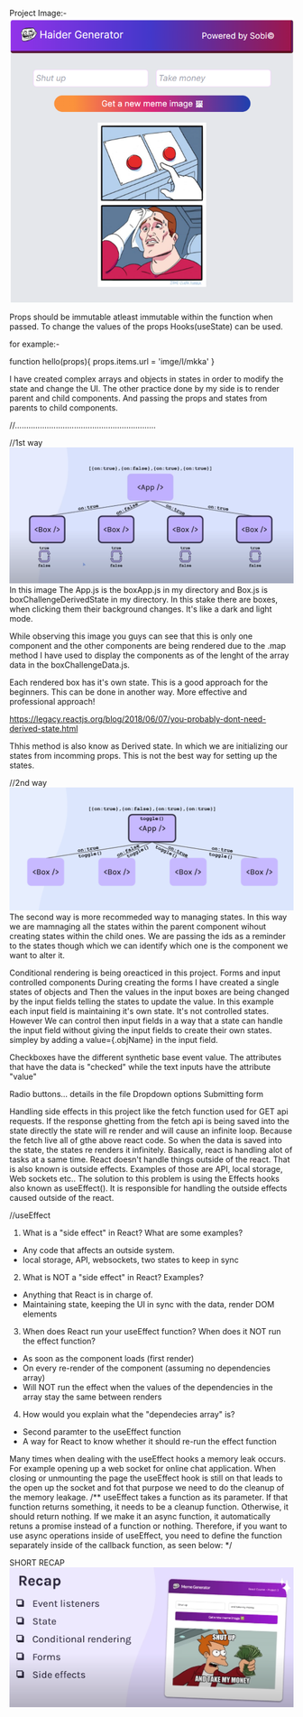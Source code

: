 Project Image:-
![Alt Text](./Project%20Image.png)

Props should be immutable atleast immutable within the function when passed. To change the values of the props Hooks(useState) can be used.

for example:-

function hello(props){
    props.items.url = 'imge/l/mkka'
}
<!-- The above example is a huge red flag when we are editing the props. -->



<!-- STATES useState() -->
<!-- setNumber(Number + 1) this approach is not recommended as the variable is observed as immutable so it's better to use callback function like above and change the state of the variable. -->

<!-- setNumber(++Number) this approach is also not recommended becaause the variable it's automatically increment or decrement unlikely by playing with the variables itself -->

<!-- 1. You have 2 options for what you can pass in to a
   state setter function (e.g. `setCount`). What are they?
   
a. New value of state (setCount(42))
b. Callback function - whatever the callback function 
   returns === new value of state -->


I have created complex arrays and objects in states in order to modify the state and change the UI.
The other practice done by my side is to render parent and child components. And passing the props and states from parents to child components.


//..............................................................

//1st way
![Alt Text](./boxChallengeImg1.png)
In this image The App.js is the boxApp.js in my directory and Box.js is boxChallengeDerivedState in my directory. In this stake there are boxes, when clicking them their background changes. It's like a dark and light mode. 

While observing this image you guys can see that this is only one component and the other components are being rendered due to the .map method I have used to display the components as of the lenght of the array data in the boxChallengeData.js.

Each rendered box has it's own state. This is a good approach for the beginners. This can be done in another way. More effective and professional approach!

https://legacy.reactjs.org/blog/2018/06/07/you-probably-dont-need-derived-state.html

Thhis method is also know as Derived state. In which we are initializing our states from incomming props. This is not the  best way for setting up the states.

//2nd way
![Alt Text](./boxChallengeImg2.png)
The second way is more recommeded way to managing states. 
In this way we are mamnaging all the states within the parent component wihout creating states within the child ones. We are passing the ids as a reminder to the states though which we can identify which one is the component we want to alter it.


Conditional rendering is being oreacticed in this project.
Forms and input controlled components
During creating the forms I have created a single states of objects and Then the values in the input boxes are being changed by the input fields telling the states to update the value. In this example each input field is maintaining it's own state. It's not controlled states. However We can control then input fields in a way that a state can handle the input field without giving the input fields to create their own states. simpley by adding a value={<stateName>.objName} in the input field.

Checkboxes have the different synthetic base event value. The attributes that have the data is "checked" while the text inputs have the attribute "value"

Radio buttons... details in the file
Dropdown options
Submitting form

Handling side effects in this project like the fetch function used for GET api requests. If the response ghetting from the fetch api is being saved into the state directly the state will re render and will cause an infinite loop. Because the fetch live all of gthe above react code. So when the data is saved into the state, the states re renders it infinitely.
Basically, react is handling alot of tasks at a same time. React doesn't handle things outside of the react. That is also known is outside effects. Examples of those are API, local storage, Web sockets etc..
The solution to this problem is using the Effects hooks also known as useEffect(). It is responsible for handling the outside effects caused outside of the react.

//useEffect

1. What is a "side effect" in React? What are some examples?
- Any code that affects an outside system.
- local storage, API, websockets, two states to keep in sync


2. What is NOT a "side effect" in React? Examples?
- Anything that React is in charge of.
- Maintaining state, keeping the UI in sync with the data, 
  render DOM elements


3. When does React run your useEffect function? When does it NOT run
   the effect function?
- As soon as the component loads (first render)
- On every re-render of the component (assuming no dependencies array)
- Will NOT run the effect when the values of the dependencies in the
  array stay the same between renders


4. How would you explain what the "dependecies array" is?
- Second paramter to the useEffect function
- A way for React to know whether it should re-run the effect function

Many times when dealing with the useEffect hooks a memory leak occurs. For example opening up a web socket for online chat application. When closing or unmounting the page the useEffect hook is still on that leads to the open up the socket and fot that purpose we need to do the cleanup of the memory leakage.
    /**
    useEffect takes a function as its parameter. If that function
    returns something, it needs to be a cleanup function. Otherwise,
    it should return nothing. If we make it an async function, it
    automatically retuns a promise instead of a function or nothing.
    Therefore, if you want to use async operations inside of useEffect,
    you need to define the function separately inside of the callback
    function, as seen below:
    */
    

SHORT RECAP
![Alt Text](./recap.png)



